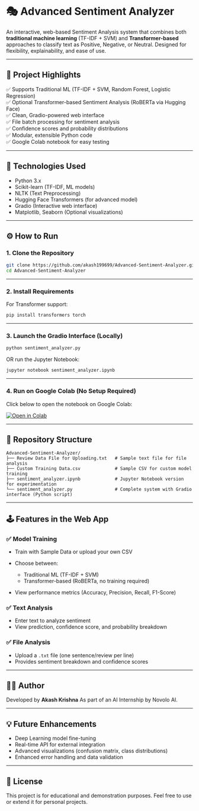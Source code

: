 # 🎭 Advanced Sentiment Analyzer

An interactive, web-based Sentiment Analysis system that combines both **traditional machine learning** (TF-IDF + SVM) and **Transformer-based** approaches to classify text as Positive, Negative, or Neutral. Designed for flexibility, explainability, and ease of use.

---

## 🎯 Project Highlights

✅ Supports Traditional ML (TF-IDF + SVM, Random Forest, Logistic Regression)  
✅ Optional Transformer-based Sentiment Analysis (RoBERTa via Hugging Face)  
✅ Clean, Gradio-powered web interface  
✅ File batch processing for sentiment analysis  
✅ Confidence scores and probability distributions  
✅ Modular, extensible Python code  
✅ Google Colab notebook for easy testing  

---

## 🧩 Technologies Used

- Python 3.x  
- Scikit-learn (TF-IDF, ML models)  
- NLTK (Text Preprocessing)  
- Hugging Face Transformers (for advanced model)  
- Gradio (Interactive web interface)  
- Matplotlib, Seaborn (Optional visualizations)  

---

## ⚙️ How to Run

### 1. Clone the Repository

```bash
git clone https://github.com/akash199699/Advanced-Sentiment-Analyzer.git
cd Advanced-Sentiment-Analyzer
````

---

### 2. Install Requirements

For Transformer support:

```bash
pip install transformers torch
```

---

### 3. Launch the Gradio Interface (Locally)

```bash
python sentiment_analyzer.py
```

OR run the Jupyter Notebook:

```bash
jupyter notebook sentiment_analyzer.ipynb
```

---

### 4. Run on Google Colab (No Setup Required)

Click below to open the notebook on Google Colab:

[![Open in Colab](https://colab.research.google.com/assets/colab-badge.svg)](https://colab.research.google.com/drive/1r_MLV4IWSA6vyjM-5e_sB5mslGpWoueM?usp=sharing)


---

## 📂 Repository Structure

```
Advanced-Sentiment-Analyzer/
├── Review Data File for Uploading.txt   # Sample text file for file analysis
├── Custom Training Data.csv             # Sample CSV for custom model training
├── sentiment_analyzer.ipynb             # Jupyter Notebook version for experimentation
└── sentiment_analyzer.py                # Complete system with Gradio interface (Python script)
```

---

## 🕹️ Features in the Web App

### ✅ Model Training

* Train with Sample Data or upload your own CSV
* Choose between:

  * Traditional ML (TF-IDF + SVM)
  * Transformer-based (RoBERTa, no training required)
* View performance metrics (Accuracy, Precision, Recall, F1-Score)

### ✅ Text Analysis

* Enter text to analyze sentiment
* View prediction, confidence score, and probability breakdown

### ✅ File Analysis

* Upload a `.txt` file (one sentence/review per line)
* Provides sentiment breakdown and confidence scores

---

## 👨‍💻 Author

Developed by **Akash Krishna**
As part of an AI Internship by Novolo AI.

---

## 💡 Future Enhancements

* Deep Learning model fine-tuning
* Real-time API for external integration
* Advanced visualizations (confusion matrix, class distributions)
* Enhanced error handling and data validation

---

## 📝 License

This project is for educational and demonstration purposes. Feel free to use or extend it for personal projects.

```
